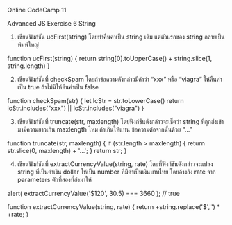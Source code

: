 Online CodeCamp 11

Advanced JS Exercise 6 String
1. เขียนฟังก์ชัน ucFirst(string) โดยทำคืนค่าเป็น string เดิม แต่ตัวแรกของ string กลายเป็นพิมพ์ใหญ่
>>
function ucFirst(string) {
    return string[0].toUpperCase() + string.slice(1, string.length)
}

2. เขียนฟังก์ชันที่ checkSpam โดยถ้าข้อความดังกล่าวมีคำว่า “xxx” หรือ “viagra” ให้คืนค่าเป็น true ถ้าไม่มีให้คืนค่าเป็น false
>>
function checkSpam(str) {
    let lcStr = str.toLowerCase()
    return lcStr.includes("xxx") || lcStr.includes("viagra")
}

3. เขียนฟังก์ชันที่ truncate(str, maxlength) โดยฟังก์ชันดังกล่าวจะเช็คว่า string ที่ถูกส่งเข้ามามีความยาวเกิน maxlength ไหม ถ้าเกินให้แทน ข้อความต่อจากนั้นด้วย “...”
>>
function truncate(str, maxlength) {
    if (str.length > maxlength) {
        return str.slice(0, maxlength) + '...';
    }
    return str;
}

4. เขียนฟังก์ชันที่ extractCurrencyValue(string, rate) โดยที่ฟังก์ชันดังกล่าวจะแปลง string ที่เป็นค่าเงิน dollar ให้เป็น number ที่มีค่าเป็นเงินบาทไทย โดยอ้างอิง rate จาก parameters ตัวที่สองที่ส่งมาให้

alert( extractCurrencyValue('$120', 30.5) === 3660 ); // true

>>
function extractCurrencyValue(string, rate) {
    return +string.replace('$','') * +rate;
}